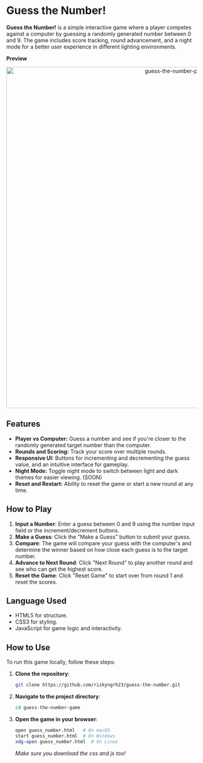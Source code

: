 # Guess the Number!

**Guess the Number!** is a simple interactive game where a player competes against a computer by guessing a randomly generated number between 0 and 9. The game includes score tracking, round advancement, and a night mode for a better user experience in different lighting environments.

**Preview**
   <div align="center">
      <img src="https://github.com/user-attachments/assets/e4769866-5380-48a0-97a0-723b5b10be04" alt="guess-the-number-preview" width="900" />
   </div>

## Features
- **Player vs Computer:** Guess a number and see if you're closer to the randomly generated target number than the computer.
- **Rounds and Scoring:** Track your score over multiple rounds.
- **Responsive UI:** Buttons for incrementing and decrementing the guess value, and an intuitive interface for gameplay.
- **Night Mode:** Toggle night mode to switch between light and dark themes for easier viewing. (SOON)
- **Reset and Restart:** Ability to reset the game or start a new round at any time.

## How to Play
1. **Input a Number**: Enter a guess between 0 and 9 using the number input field or the increment/decrement buttons.
2. **Make a Guess**: Click the "Make a Guess" button to submit your guess.
3. **Compare**: The game will compare your guess with the computer's and determine the winner based on how close each guess is to the target number.
4. **Advance to Next Round**: Click "Next Round" to play another round and see who can get the highest score.
5. **Reset the Game**: Click "Reset Game" to start over from round 1 and reset the scores.

## Language Used
- HTML5 for structure.
- CSS3 for styling.
- JavaScript for game logic and interactivity.

## How to Use
To run this game locally, follow these steps:

1. **Clone the repository**:
   ```bash
   git clone https://github.com/rizkyngrh23/guess-the-number.git
   ```
2. **Navigate to the project directory**:
   ```bash
   cd guess-the-number-game
   ```
3. **Open the game in your browser**:
   ```bash
   open guess_number.html   # On macOS
   start guess_number.html  # On Windows
   xdg-open guess_number.html  # On Linux
   ```
   *Make sure you download the css and js too!*


